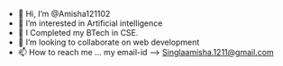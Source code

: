 - 👋 Hi, I’m @Amisha121102
- 👀 I’m interested in Artificial intelligence 
- 🌱 I Completed my BTech in CSE.
- 💞️ I’m looking to collaborate on web development
- 📫 How to reach me ... my email-id --> Singlaamisha.1211@gmail.com

<!---
Amisha121102/Amisha121102 is a ✨ special ✨ repository because its `README.md` (this file) appears on your GitHub profile.
You can click the Preview link to take a look at your changes.
--->
